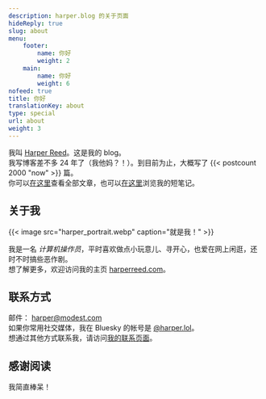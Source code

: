 ```yaml
---
description: harper.blog 的关于页面
hideReply: true
slug: about
menu:
    footer:
        name: 你好
        weight: 2
    main:
        name: 你好
        weight: 6
nofeed: true
title: 你好
translationKey: about
type: special
url: about
weight: 3
---
```


我叫 [Harper Reed](mailto:harper@modest.com)。这是我的 blog。  
我写博客差不多 24 年了（我他妈？！）。到目前为止，大概写了 {{< postcount 2000 "now" >}} 篇。  
你可以[在这里](/posts)查看全部文章，也可以[在这里](/notes)浏览我的短笔记。

## 关于我

{{< image src="harper_portrait.webp" caption="就是我！" >}}

我是一名 _计算机操作员_，平时喜欢做点小玩意儿、寻开心，也爱在网上闲逛，还时不时搞些恶作剧。  
想了解更多，欢迎访问我的主页 [harperreed.com](http://harperreed.com)。

## 联系方式

邮件： [harper@modest.com](mailto:harper@modest.com)  
如果你常用社交媒体，我在 Bluesky 的帐号是 [@harper.lol](https://bsky.app/profile/harper.lol)。  
想通过其他方式联系我，请访问[我的联系页面](http://harperreed.com/contact)。

## 感谢阅读

我简直棒呆！
